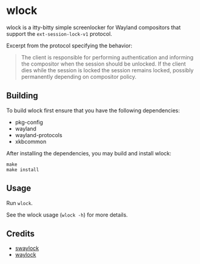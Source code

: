 # wlock

wlock is a itty-bitty simple screenlocker for Wayland compositors that support
the `ext-session-lock-v1` protocol.

Excerpt from the protocol specifying the behavior:
> The client is responsible for performing authentication and informing the
> compositor when the session should be unlocked. If the client dies while
> the session is locked the session remains locked, possibly permanently
> depending on compositor policy.

## Building

To build wlock first ensure that you have the following dependencies:

* pkg-config
* wayland
* wayland-protocols
* xkbcommon

After installing the dependencies, you may build and install wlock:
```
make
make install
```

## Usage

Run `wlock`.

See the wlock usage (`wlock -h`) for more details.

## Credits

- [swaylock](https://github.com/swaywm/swaylock)
- [waylock](https://codeberg.org/ifreund/waylock)
